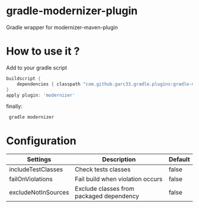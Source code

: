 gradle-modernizer-plugin
========================

Gradle wrapper for modernizer-maven-plugin

How to use it ?
===============
Add to your gradle script
```groovy
buildscript {
    dependencies { classpath "com.github.garc33.gradle.plugins:gradle-modernizer-plugin:1.0" }
}
apply plugin: 'modernizer'
```
finally:

     gradle modernizer

Configuration
=============

| Settings                  | Description                                           |Default            |
|---------------------------|-------------------------------------------------------|-------------------|
|includeTestClasses         |Check tests classes                                    | false             |
|failOnViolations           |Fail build when violation occurs                       | false             |
|excludeNotInSources        |Exclude classes from packaged dependency               | false             |

